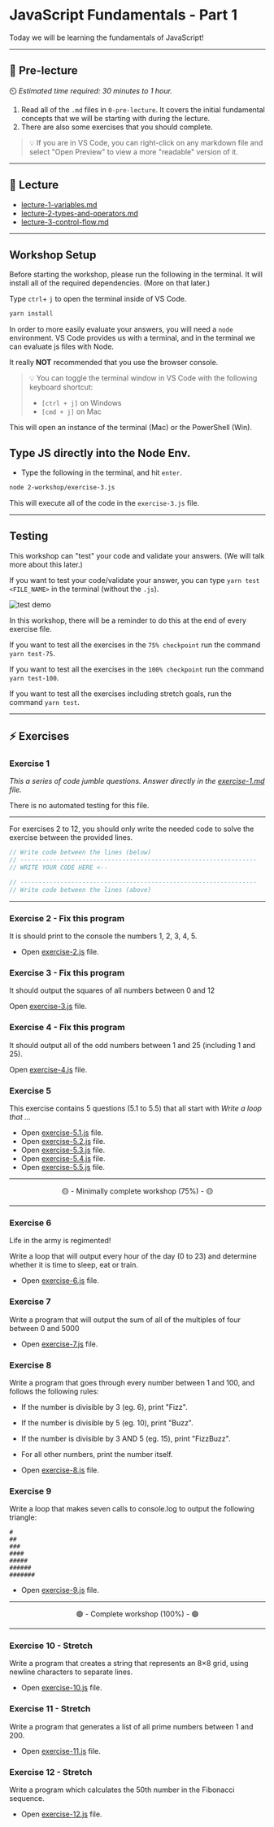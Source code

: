 # JavaScript Fundamentals - Part 1

Today we will be learning the fundamentals of JavaScript!

---

## 🦊 Pre-lecture

⏲️ _Estimated time required: 30 minutes to 1 hour._

1. Read all of the `.md` files in `0-pre-lecture`. It covers the initial fundamental concepts that we will be starting with during the lecture.
2. There are also some exercises that you should complete.

> 💡 If you are in VS Code, you can right-click on any markdown file and select "Open Preview" to view a more "readable" version of it.

---

## 🦉 Lecture

- [lecture-1-variables.md](1-lecture/lecture-1-variables.md)
- [lecture-2-types-and-operators.md](1-lecture/lecture-2-types-and-operators.md)
- [lecture-3-control-flow.md](1-lecture/lecture-3-control-flow.md)

---

## Workshop Setup

Before starting the workshop, please run the following in the terminal. It will install all of the required dependencies. (More on that later.)

Type `ctrl`+ `j` to open the terminal inside of VS Code.

```bash
yarn install
```

In order to more easily evaluate your answers, you will need a `node` environment. VS Code provides us with a terminal, and in the terminal we can evaluate js files with Node.

It really **NOT** recommended that you use the browser console.

> 💡 You can toggle the terminal window in VS Code with the following keyboard shortcut:
>
> - `[ctrl + j]` on Windows
> - `[cmd + j]` on Mac

This will open an instance of the terminal (Mac) or the PowerShell (Win).

## Type JS directly into the Node Env.

- Type the following in the terminal, and hit `enter`.

```bash
node 2-workshop/exercise-3.js
```

This will execute all of the code in the `exercise-3.js` file.

---

## Testing

This workshop can "test" your code and validate your answers. (We will talk more about this later.)

If you want to test your code/validate your answer, you can type `yarn test <FILE_NAME>` in the terminal (without the `.js`).

<img src="./1-lecture/assets/demo_test.gif" alt="test demo" />

In this workshop, there will be a reminder to do this at the end of every exercise file.

If you want to test all the exercises in the `75% checkpoint` run the command `yarn test-75`.

If you want to test all the exercises in the `100% checkpoint` run the command `yarn test-100`.

If you want to test all the exercises including stretch goals, run the command `yarn test`.

---

## ⚡ Exercises

### Exercise 1

_This a series of code jumble questions. Answer directly in the [exercise-1.md](./2-workshop/exercise-1.md) file._

There is no automated testing for this file.

---

For exercises 2 to 12, you should only write the needed code to solve the exercise between the provided lines.

```js
// Write code between the lines (below)
// -----------------------------------------------------------------
// WRITE YOUR CODE HERE <--

// -----------------------------------------------------------------
// Write code between the lines (above)
```

---

### Exercise 2 - Fix this program

It is should print to the console the numbers 1, 2, 3, 4, 5.

- Open [exercise-2.js](2-workshop/exercise-2.js) file.

### Exercise 3 - Fix this program

It should output the squares of all numbers between 0 and 12

Open [exercise-3.js](2-workshop/exercise-3.js) file.

### Exercise 4 - Fix this program

It should output all of the odd numbers between 1 and 25 (including 1 and 25).

Open [exercise-4.js](2-workshop/exercise-4.js) file.

### Exercise 5

This exercise contains 5 questions (5.1 to 5.5) that all start with _Write a loop that ..._

- Open [exercise-5.1.js](2-workshop/exercise-5.1.js) file.
- Open [exercise-5.2.js](2-workshop/exercise-5.2.js) file.
- Open [exercise-5.3.js](2-workshop/exercise-5.3.js) file.
- Open [exercise-5.4.js](2-workshop/exercise-5.4.js) file.
- Open [exercise-5.5.js](2-workshop/exercise-5.5.js) file.

---

<center>🟡 - Minimally complete workshop (75%) - 🟡</center>

---

### Exercise 6

Life in the army is regimented!

Write a loop that will output every hour of the day (0 to 23) and determine whether it is time to sleep, eat or train.

- Open [exercise-6.js](2-workshop/exercise-6.js) file.

### Exercise 7

Write a program that will output the sum of all of the multiples of four between 0 and 5000

- Open [exercise-7.js](2-workshop/exercise-7.js) file.

### Exercise 8

Write a program that goes through every number between 1 and 100, and follows the following rules:

- If the number is divisible by 3 (eg. 6), print "Fizz".
- If the number is divisible by 5 (eg. 10), print "Buzz".
- If the number is divisible by 3 AND 5 (eg. 15), print "FizzBuzz".
- For all other numbers, print the number itself.

- Open [exercise-8.js](2-workshop/exercise-8.js) file.

### Exercise 9

Write a loop that makes seven calls to console.log to output the following triangle:

```
#
##
###
####
#####
######
#######
```

- Open [exercise-9.js](2-workshop/exercise-9.js) file.

---

<center>🟢 - Complete workshop (100%) - 🟢</center>

---

### Exercise 10 - Stretch

Write a program that creates a string that represents an 8×8 grid, using newline characters to separate lines.

- Open [exercise-10.js](2-workshop/exercise-10.js) file.

### Exercise 11 - Stretch

Write a program that generates a list of all prime numbers between 1 and 200.

- Open [exercise-11.js](2-workshop/exercise-11.js) file.

### Exercise 12 - Stretch

Write a program which calculates the 50th number in the Fibonacci sequence.

- Open [exercise-12.js](2-workshop/exercise-12.js) file.
